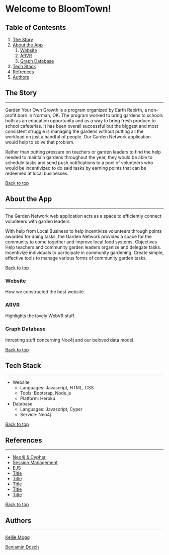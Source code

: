 # Welcome to BloomTown!

## Table of Contesnts

1. [The Story](#the-story)
2. [About the App](#about-the-app)
    1. [Website](#website)
    2. [ARVR](#arvr)
    3. [Graph Database](#graph-database)
9998. [Tech Stack](#tech-stack)
9999. [Refrences](#refrences)
10000. [Authors](#authors)

## The Story
---

Garden Your Own Growth is a program organized by Earth Rebirth, a non-profit born in Norman, OK. The program worked to bring gardens to schools both as an education opportunity and as a way to bring fresh produce to school cafeterias. It has been overall successful but the biggest and most consistent struggle is managing the gardens without putting all the workload on just a handful of people. Our Garden Network application would help to solve that problem.

Rather than putting pressure on teachers or garden leaders to find the help needed to maintain gardens throughout the year, they would be able to schedule tasks and send push notifications to a pool of volunteers who would be incentivized to do said tasks by earning points that can be redeemed at local businesses. 

[Back to top](#welcome-to-bloomtown)

## About the App
---

The Garden Network web application acts as a space to efficiently connect volunteers with garden leaders. 

With help from Local Business to help incentivize volunteers through points awarded for doing tasks, the Garden Network provides a space for the community to come together and improve local food systems. 
Objectives
Help teachers and community garden leaders organize and delegate tasks. 
Incentivize individuals to participate in community gardening.
Create simple, effective tools to manage various forms of community garden tasks. 

[Back to top](#welcome-to-bloomtown)

### Website

How we constructed the best website.

### ARVR

Highlights the lovely WebVR stuff.

### Graph Database

Intresting stuff concerning Noe4j and our beloved data model.

[Back to top](#welcome-to-bloomtown)

## Tech Stack
---

* Website
    * Languages: Javascript, HTML, CSS
    * Tools: Bootsrap, Node.js
    * Platform: Heroku
* Database
    * Languages: Javascript, Cyper
    * Service: Neo4j

[Back to top](#welcome-to-bloomtown)

## References
---

* [Neo4j & Cypher](https://neo4j.com/docs/ "Neo4j Documentation")
* [Session Management](https://www.section.io/engineering-education/session-management-in-nodejs-using-expressjs-and-express-session/ "Session Management in Node.js using ExpressJS and Express Session")
* [EJS](https://ejs.co/ "EJS offical documentaion")
* [Title](url "Hover Text")
* [Title](url "Hover Text")
* [Title](url "Hover Text")
* [Title](url "Hover Text")
* [Title](url "Hover Text")

[Back to top](#welcome-to-bloomtown)

## Authors
---

[Kellie Mogg](https://github.com/kelliemogg)

[Benjamin Dosch](https://github.com/BenDoschGit)
